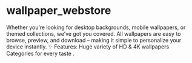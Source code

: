 # wallpaper_webstore
Whether you’re looking for desktop backgrounds, mobile wallpapers, or themed collections, we’ve got you covered. All wallpapers are easy to browse, preview, and download – making it simple to personalize your device instantly.  ✨ Features:  Huge variety of HD &amp; 4K wallpapers  Categories for every taste .
